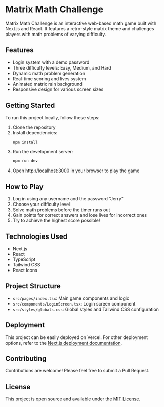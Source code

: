 # Matrix Math Challenge

Matrix Math Challenge is an interactive web-based math game built with Next.js and React. It features a retro-style matrix theme and challenges players with math problems of varying difficulty.

## Features

- Login system with a demo password
- Three difficulty levels: Easy, Medium, and Hard
- Dynamic math problem generation
- Real-time scoring and lives system
- Animated matrix rain background
- Responsive design for various screen sizes

## Getting Started

To run this project locally, follow these steps:

1. Clone the repository
2. Install dependencies:
   ```bash
   npm install
   ```
3. Run the development server:
   ```bash
   npm run dev
   ```
4. Open [http://localhost:3000](http://localhost:3000) in your browser to play the game

## How to Play

1. Log in using any username and the password "Jerry"
2. Choose your difficulty level
3. Solve math problems before the timer runs out
4. Gain points for correct answers and lose lives for incorrect ones
5. Try to achieve the highest score possible!

## Technologies Used

- Next.js
- React
- TypeScript
- Tailwind CSS
- React Icons

## Project Structure

- `src/pages/index.tsx`: Main game components and logic
- `src/components/LoginScreen.tsx`: Login screen component
- `src/styles/globals.css`: Global styles and Tailwind CSS configuration

## Deployment

This project can be easily deployed on Vercel. For other deployment options, refer to the [Next.js deployment documentation](https://nextjs.org/docs/deployment).

## Contributing

Contributions are welcome! Please feel free to submit a Pull Request.

## License

This project is open source and available under the [MIT License](LICENSE).
